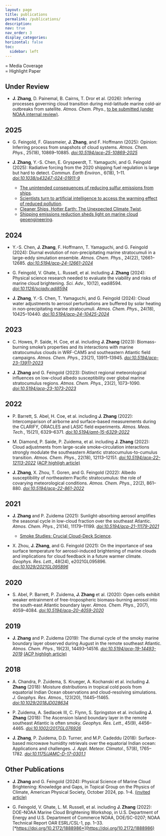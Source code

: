 ```yaml
---
layout: page
title: publications
permalink: /publications/
description: 
nav: true
nav_order: 3
display_categories: 
horizontal: false
toc:
  sidebar: left
---
```



<!-- https://www.w3schools.com/icons/fontawesome5_icons_code.asp -->
<i class="fas fa-bullhorn"></i> = Media Coverage  
<i class="far fa-star"></i> = Highlight Paper

## Under Review
- **J. Zhang**, D. Painemal, B. Cairns, T. Dror et al. (2026): Inferring processes governing cloud transition during mid-latitude marine cold-air outbreaks from satellite. _Atmos. Chem. Phys._, [to be submitted (under NOAA internal review)](#).

## 2025
- G. Feingold, F. Glassmeier, **J. Zhang**, and F. Hoffmann (2025): Opinion: Inferring process from snapshots of cloud systems. _Atmos. Chem. Phys._, 25(18), 10869–10885. [*doi:10.5194/acp-25-10869-2025*](https://doi.org/10.5194/acp-25-10869-2025)

- **J. Zhang**, Y.-S. Chen, E. Gryspeerdt, T. Yamaguchi, and G. Feingold (2025): Radiative forcing from the 2020 shipping fuel regulation is large but hard to detect. _Commun. Earth Environ._, 6(18), 1–11. [*doi:10.1038/s43247-024-01911-9*](https://doi.org/10.1038/s43247-024-01911-9)
  - [The unintended consequences of reducing sulfur emissions from ships](https://cpo.noaa.gov/the-unintended-consequences-of-reducing-sulfur-emissions-from-ships/). <i class="fas fa-bullhorn"></i> 
  - [Scientists turn to artificial intelligence to access the warming effect of reduced pollution](https://research.noaa.gov/scientists-turn-to-artificial-intelligence-to-assess-the-warming-effect-of-reduced-pollution/). <i class="fas fa-bullhorn"></i> 
  - [Cleaner Ships, Hotter Earth: The Unexpected Climate Twist](https://scitechdaily.com/cleaner-ships-hotter-earth-the-unexpected-climate-twist/). <i class="fas fa-bullhorn"></i> 
  - [Shipping emissions reduction sheds light on marine cloud geoengineering](https://news.mongabay.com/2024/11/shipping-emissions-reduction-sheds-light-on-marine-cloud-geoengineering/). <i class="fas fa-bullhorn"></i> 

## 2024
- Y.-S. Chen, **J. Zhang**, F. Hoffmann, T. Yamaguchi, and G. Feingold (2024): Diurnal evolution of non-precipitating marine stratocumuli in a large-eddy simulation ensemble. _Atmos. Chem. Phys._, 24(22), 12661–12685. [*doi:10.5194/acp-24-12661-2024*](https://doi.org/10.5194/acp-24-12661-2024)

- G. Feingold, V. Ghate, L. Russell, et al. including **J. Zhang** (2024): Physical science research needed to evaluate the viability and risks of marine cloud brightening. _Sci. Adv._, 10(12), eadi8594. [*doi:10.1126/sciadv.adi8594*](https://doi.org/10.1126/sciadv.adi8594)

- **J. Zhang**, Y.-S. Chen, T. Yamaguchi, and G. Feingold (2024): Cloud water adjustments to aerosol perturbations are buffered by solar heating in non-precipitating marine stratocumuli. _Atmos. Chem. Phys._, 24(18), 10425–10440. [*doi:10.5194/acp-24-10425-2024*](https://doi.org/10.5194/acp-24-10425-2024)

## 2023
- C. Howes, P. Saide, H. Coe, et al. including **J. Zhang** (2023): Biomass-burning smoke’s properties and its interactions with marine stratocumulus clouds in WRF-CAM5 and southeastern Atlantic field campaigns. _Atmos. Chem. Phys._, 23(21), 13911–13945. [*doi:10.5194/acp-23-13911-2023*](https://doi.org/10.5194/acp-23-13911-2023)

- **J. Zhang** and G. Feingold (2023): Distinct regional meteorological influences on low-cloud albedo susceptibility over global marine stratocumulus regions. _Atmos. Chem. Phys._, 23(2), 1073–1090. [*doi:10.5194/acp-23-1073-2023*](https://doi.org/10.5194/acp-23-1073-2023)

## 2022
- P. Barrett, S. Abel, H. Coe, et al. including **J. Zhang** (2022): Intercomparison of airborne and surface-based measurements during the CLARIFY, ORACLES and LASIC field experiments. _Atmos. Meas. Tech._, 15(21), 6329–6371. [*doi:10.5194/amt-15-6329-2022*](https://doi.org/10.5194/amt-15-6329-2022)

- M. Diamond, P. Saide, P. Zuidema, et al. including **J. Zhang** (2022): Cloud adjustments from large-scale smoke–circulation interactions strongly modulate the southeastern Atlantic stratocumulus-to-cumulus transition. _Atmos. Chem. Phys._, 22(18), 12113–12151. [*doi:10.5194/acp-22-12113-2022*](https://doi.org/10.5194/acp-22-12113-2022) [(ACP highligh article)](#) <i class="far fa-star"></i> 

- **J. Zhang**, X. Zhou, T. Goren, and G. Feingold (2022): Albedo susceptibility of northeastern Pacific stratocumulus: the role of covarying meteorological conditions. _Atmos. Chem. Phys._, 22(2), 861–880. [*doi:10.5194/acp-22-861-2022*](https://doi.org/10.5194/acp-22-861-2022)

## 2021
- **J. Zhang** and P. Zuidema (2021): Sunlight-absorbing aerosol amplifies the seasonal cycle in low-cloud fraction over the southeast Atlantic. _Atmos. Chem. Phys._, 21(14), 11179–11199. [*doi:10.5194/acp-21-11179-2021*](https://doi.org/10.5194/acp-21-11179-2021)
  - [Smoke Studies: Crucial Cloud-Deck Science](https://www.arm.gov/news/features/post/71223/). <i class="fas fa-bullhorn"></i> <br>

- X. Zhou, **J. Zhang**, and G. Feingold (2021): On the importance of sea surface temperature for aerosol-induced brightening of marine clouds and implications for cloud feedback in a future warmer climate. _Geophys. Res. Lett._, 48(24), e2021GL095896. [*doi:10.1029/2021GL095896*](https://doi.org/10.1029/2021GL095896)

## 2020
- S. Abel, P. Barrett, P. Zuidema, **J. Zhang** et al. (2020): Open cells exhibit weaker entrainment of free-tropospheric biomass-burning aerosol into the south-east Atlantic boundary layer. _Atmos. Chem. Phys._, 20(7), 4059–4084. [*doi:10.5194/acp-20-4059-2020*](https://doi.org/10.5194/acp-20-4059-2020)

## 2019
- **J. Zhang** and P. Zuidema (2019): The diurnal cycle of the smoky marine boundary layer observed during August in the remote southeast Atlantic. _Atmos. Chem. Phys._, 19(23), 14493–14516. [*doi:10.5194/acp-19-14493-2019*](https://doi.org/10.5194/acp-19-14493-2019) [(ACP highligh article)](#) <i class="far fa-star"></i> 

## 2018
- A. Chandra, P. Zuidema, S. Krueger, A. Kochanski et al. including **J. Zhang** (2018): Moisture distributions in tropical cold pools from equatorial Indian Ocean observations and cloud-resolving simulations. _J. Geophys. Res. Atmos._, 123(20), 11445–11465. [*doi:10.1029/2018JD028634*](https://doi.org/10.1029/2018JD028634)

- P. Zuidema, A. Sedlacek III, C. Flynn, S. Springston et al. including **J. Zhang** (2018): The Ascension Island boundary layer in the remote southeast Atlantic is often smoky. _Geophys. Res. Lett._, 45(9), 4456–4465. [*doi:10.1002/2017GL076926*](https://doi.org/10.1002/2017GL076926)

- **J. Zhang**, P. Zuidema, D.D. Turner, and M.P. Cadeddu (2018): Surface-based microwave humidity retrievals over the equatorial Indian ocean: Applications and challenges. _J. Appl. Meteor. Climatol._, 57(8), 1765–1782. [*doi:10.1175/JAMC-D-17-0301.1*](https://doi.org/10.1175/JAMC-D-17-0301.1)

## Other Publications
- **J. Zhang** and G. Feingold (2024): Physical Science of Marine Cloud Brightening: Knowledge and Gaps, in Topical Group on the Physics of Climate, American Physical Society, October 2024, pp. 1–4. [(invited article)](https://engage.aps.org/gpc/resources/newsletters)

- G. Feingold, V. Ghate, L. M. Russell, et al. including **J. Zhang** (2022): DOE–NOAA Marine Cloud Brightening Workshop, in U.S. Department of Energy and U.S. Department of Commerce NOAA, DOE/SC-0207; NOAA Technical Report OAR ESRL/CSL-1, pp. 1–33. [*https://doi.org/10.2172/1888986*](https://doi.org/10.2172/1888986)